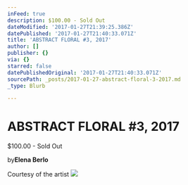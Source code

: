 ```yaml
---
inFeed: true
description: $100.00 - Sold Out
dateModified: '2017-01-27T21:39:25.386Z'
datePublished: '2017-01-27T21:40:33.071Z'
title: 'ABSTRACT FLORAL #3, 2017'
author: []
publisher: {}
via: {}
starred: false
datePublishedOriginal: '2017-01-27T21:40:33.071Z'
sourcePath: _posts/2017-01-27-abstract-floral-3-2017.md
_type: Blurb

---
```

# ABSTRACT FLORAL \#3, 2017

$100.00 - Sold Out

by**Elena Berlo**

Courtesy of the artist
![](https://the-grid-user-content.s3-us-west-2.amazonaws.com/54bddefb-278c-4d56-97f8-7236b49489c6.jpg)